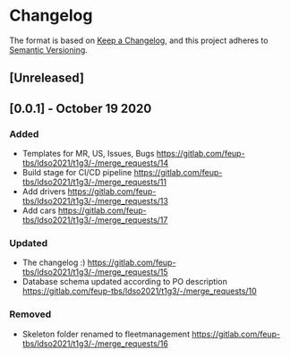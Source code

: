 # Changelog


The format is based on [Keep a Changelog](https://keepachangelog.com/en/1.0.0/),
and this project adheres to [Semantic Versioning](https://semver.org/spec/v2.0.0.html).

## [Unreleased]

## [0.0.1] - October 19 2020

### Added

- Templates for MR, US, Issues, Bugs https://gitlab.com/feup-tbs/ldso2021/t1g3/-/merge_requests/14
- Build stage for CI/CD pipeline https://gitlab.com/feup-tbs/ldso2021/t1g3/-/merge_requests/11 
- Add drivers https://gitlab.com/feup-tbs/ldso2021/t1g3/-/merge_requests/13 
- Add cars https://gitlab.com/feup-tbs/ldso2021/t1g3/-/merge_requests/17 

### Updated
- The changelog :) https://gitlab.com/feup-tbs/ldso2021/t1g3/-/merge_requests/15 
- Database schema updated according to PO description https://gitlab.com/feup-tbs/ldso2021/t1g3/-/merge_requests/10 

### Removed
- Skeleton folder renamed to fleetmanagement https://gitlab.com/feup-tbs/ldso2021/t1g3/-/merge_requests/16 

